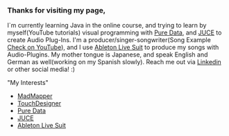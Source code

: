### Thanks for visiting my page,

<!--
**chizuru-nina-yamauchi/chizuru-nina-yamauchi** is a ✨ _special_ ✨ repository because its `README.md` (this file) appears on your GitHub profile.

Here are some ideas to get you started:

- 🔭 I’m currently working on ...
- 🌱 I’m currently learning ...
- 👯 I’m looking to collaborate on ...
- 🤔 I’m looking for help with ...
- 💬 Ask me about ...
- 📫 How to reach me: ...
- 😄 Pronouns: ...
- ⚡ Fun fact: ...
-->

I`m currently learning Java in the online course, and trying to learn by myself(YouTube tutorials) visual programming with [Pure Data](https://puredata.info/), and [JUCE](https://juce.com/) to create Audio Plug-Ins.
I'm a producer/singer-songwriter(Song Example [Check on YouTube](https://www.youtube.com/watch?v=aZvF-kYaPrU)), and I use [Ableton Live Suit](https://www.ableton.com/en/live/) to produce my songs with Audio-Plugins.
My mother tongue is Japanese, and speak English and German as well(working on my Spanish slowly).
Reach me out via [Linkedin](https://www.linkedin.com/in/chizuru-nina-yamauchi-3772b4116/) or other social media! :)

"My Interests"

- [MadMapper](https://madmapper.com/) 
- [TouchDesigner](https://derivative.ca/) 
- [Pure Data](https://puredata.info/) 
- [JUCE](https://juce.com/) 
- [Ableton Live Suit](https://www.ableton.com/en/live/)
